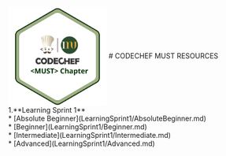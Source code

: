 
<img src="img/Copy of College Chapters Logo - _Short Name_.png" width=200 height=200 align="center">
# CODECHEF MUST RESOURCES 
1.**Learning Sprint 1** <br/>
         * [Absolute Beginner](LearningSprint1/AbsoluteBeginner.md)<br/>
         * [Beginner](LearningSprint1/Beginner.md)<br/>
         * [Intermediate](LearningSprint1/Intermediate.md)<br/>
         * [Advanced](LearningSprint1/Advanced.md)<br/>
